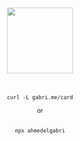 <div align="center">
	<br>
	<br>
	<br>
	<br>
  <img  src="http://www.nyan.cat/cats/original.gif" width="150" />
  <br>
<br>
<br>
  <pre><code>curl -L gabri.me/card</code></pre>
	or
	<br>
	<br>
  <pre><code>npx ahmedelgabri</code></pre>
</div>
